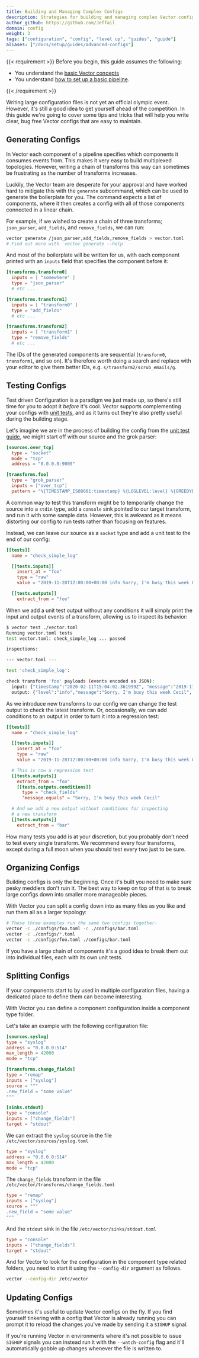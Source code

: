 ```yaml
---
title: Building and Managing Complex Configs
description: Strategies for building and managing complex Vector configs
author_github: https://github.com/Jeffail
domain: config
weight: 3
tags: ["configuration", "config", "level up", "guides", "guide"]
aliases: ["/docs/setup/guides/advanced-configs"]
---
```


{{< requirement >}}
Before you begin, this guide assumes the following:

* You understand the [basic Vector concepts][docs.about.concepts]
* You understand [how to set up a basic pipeline][docs.setup.quickstart].

[docs.about.concepts]: /docs/about/concepts
[docs.setup.quickstart]: /docs/setup/quickstart
{{< /requirement >}}

Writing large configuration files is not yet an official olympic event. However,
it's still a good idea to get yourself ahead of the competition. In this guide
we're going to cover some tips and tricks that will help you write clear, bug
free Vector configs that are easy to maintain.

## Generating Configs

In Vector each component of a pipeline specifies which components it consumes
events from. This makes it very easy to build multiplexed topologies. However,
writing a chain of transforms this way can sometimes be frustrating as the
number of transforms increases.

Luckily, the Vector team are desperate for your approval and have worked hard to
mitigate this with the `generate` subcommand, which can be used to generate the
boilerplate for you. The command expects a list of components, where it then
creates a config with all of those components connected in a linear chain.

For example, if we wished to create a chain of three transforms; `json_parser`,
`add_fields`, and `remove_fields`, we can run:

```bash
vector generate /json_parser,add_fields,remove_fields > vector.toml
# Find out more with `vector generate --help`
```

And most of the boilerplate will be written for us, with each component printed
with an `inputs` field that specifies the component before it:

```toml title="vector.toml"
[transforms.transform0]
  inputs = [ "somewhere" ]
  type = "json_parser"
  # etc ...

[transforms.transform1]
  inputs = [ "transform0" ]
  type = "add_fields"
  # etc ...

[transforms.transform2]
  inputs = [ "transform1" ]
  type = "remove_fields"
  # etc ...
```

The IDs of the generated components are sequential (`transform0`,
`transform1`, and so on). It's therefore worth doing a search and replace with
your editor to give them better IDs, e.g. `s/transform2/scrub_emails/g`.

## Testing Configs

Test driven Configuration is a paradigm we just made up, so there's still time
for you to adopt it _before_ it's cool. Vector supports complementing your
configs with [unit tests][guides.unit-testing], and as it turns out
they're also pretty useful during the building stage.

Let's imagine we are in the process of building the config from the [unit test
guide][guides.unit-testing], we might start off with our source and
the grok parser:

```toml title="vector.toml"
[sources.over_tcp]
  type = "socket"
  mode = "tcp"
  address = "0.0.0.0:9000"

[transforms.foo]
  type = "grok_parser"
  inputs = ["over_tcp"]
  pattern = "%{TIMESTAMP_ISO8601:timestamp} %{LOGLEVEL:level} %{GREEDYDATA:message}"
```

A common way to test this transform might be to temporarily change the source
into a `stdin` type, add a `console` sink pointed to our target transform, and
run it with some sample data. However, this is awkward as it means distorting
our config to run tests rather than focusing on features.

Instead, we can leave our source as a `socket` type and add a unit test to the
end of our config:

```toml title="vector.toml"
[[tests]]
  name = "check_simple_log"

  [[tests.inputs]]
    insert_at = "foo"
    type = "raw"
    value = "2019-11-28T12:00:00+00:00 info Sorry, I'm busy this week Cecil"

  [[tests.outputs]]
    extract_from = "foo"
```

When we add a unit test output without any conditions it will simply print the
input and output events of a transform, allowing us to inspect its behavior:

```sh
$ vector test ./vector.toml
Running vector.toml tests
test vector.toml: check_simple_log ... passed

inspections:

--- vector.toml ---

test 'check_simple_log':

check transform 'foo' payloads (events encoded as JSON):
  input: {"timestamp":"2020-02-11T15:04:02.361999Z", "message":"2019-11-28T12:00:00+00:00 info Sorry, I'm busy this week Cecil"}
  output: {"level":"info","message":"Sorry, I'm busy this week Cecil", "timestamp":"2019-11-28T12:00:00+00:00"}
```

As we introduce new transforms to our config we can change the test output
to check the latest transform. Or, occasionally, we can add conditions to an
output in order to turn it into a regression test:

```toml title="vector.toml"
[[tests]]
  name = "check_simple_log"

  [[tests.inputs]]
    insert_at = "foo"
    type = "raw"
    value = "2019-11-28T12:00:00+00:00 info Sorry, I'm busy this week Cecil"

  # This is now a regression test
  [[tests.outputs]]
    extract_from = "foo"
    [[tests.outputs.conditions]]
      type = "check_fields"
      "message.equals" = "Sorry, I'm busy this week Cecil"

  # And we add a new output without conditions for inspecting
  # a new transform
  [[tests.outputs]]
    extract_from = "bar"
```

How many tests you add is at your discretion, but you probably don't need to
test every single transform. We recommend every four transforms, except during a
full moon when you should test every two just to be sure.

## Organizing Configs

Building configs is only the beginning. Once it's built you need to make sure
pesky meddlers don't ruin it. The best way to keep on top of that is to break
large configs down into smaller more manageable pieces.

With Vector you can split a config down into as many files as you like and run
them all as a larger topology:

```bash
# These three examples run the same two configs together:
vector -c ./configs/foo.toml -c ./configs/bar.toml
vector -c ./configs/*.toml
vector -c ./configs/foo.toml ./configs/bar.toml
```

If you have a large chain of components it's a good idea to break them out into
individual files, each with its own unit tests.

## Splitting Configs

If your components start to by used in multiple configuration files, having a
dedicated place to define them can become interesting.

With Vector you can define a component configuration inside a component type folder.

Let's take an example with the following configuration file:

```toml title="vector.toml"
[sources.syslog]
type = "syslog"
address = "0.0.0.0:514"
max_length = 42000
mode = "tcp"

[transforms.change_fields]
type = "remap"
inputs = ["syslog"]
source = """
.new_field = "some value"
"""

[sinks.stdout]
type = "console"
inputs = ["change_fields"]
target = "stdout"
```

We can extract the `syslog` source in the file `/etc/vector/sources/syslog.toml`

```toml title="syslog.toml"
type = "syslog"
address = "0.0.0.0:514"
max_length = 42000
mode = "tcp"
```

The `change_fields` transform in the file `/etc/vector/transforms/change_fields.toml`

```toml title="change_fields.toml"
type = "remap"
inputs = ["syslog"]
source = """
.new_field = "some value"
"""
```

And the `stdout` sink in the file `/etc/vector/sinks/stdout.toml`

```toml title="stdout.toml"
type = "console"
inputs = ["change_fields"]
target = "stdout"
```

And for Vector to look for the configuration in the component type related folders,
you need to start it using the `--config-dir` argument as follows.

```bash
vector --config-dir /etc/vector
```

## Updating Configs

Sometimes it's useful to update Vector configs on the fly. If you find yourself
tinkering with a config that Vector is already running you can prompt it to
reload the changes you've made by sending it a `SIGHUP` signal.

If you're running Vector in environments where it's not possible to issue
`SIGHUP` signals you can instead run it with the `--watch-config` flag and it'll
automatically gobble up changes whenever the file is written to.

[docs.about.concepts]: /docs/about/concepts/
[docs.setup.quickstart]: /docs/setup/quickstart/
[guides.unit-testing]: /guides/level-up/unit-testing/
